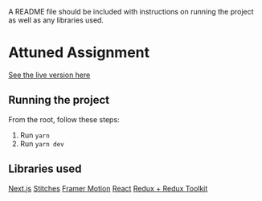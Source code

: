 A README file should be included with instructions on running the project as well as any libraries used.

# Attuned Assignment

[See the live version here](https://attuned-assignment.vercel.app/)

## Running the project

From the root, follow these steps:

1. Run `yarn`
2. Run `yarn dev`

## Libraries used

[Next.js](https://nextjs.org/)
[Stitches](https://stitches.dev/)
[Framer Motion](https://www.framer.com/motion/)
[React](https://reactjs.org/)
[Redux + Redux Toolkit](https://redux-toolkit.js.org/)
